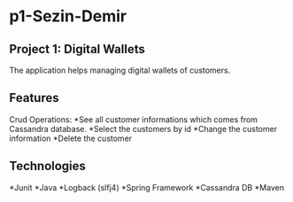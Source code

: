 # p1-Sezin-Demir
## Project 1: Digital Wallets

The application helps managing digital wallets of customers.

## Features
Crud Operations:
*See all customer informations which comes from Cassandra database.
*Select the customers by id 
*Change the customer information
*Delete the customer

## Technologies

*Junit
*Java
*Logback (slfj4)
*Spring Framework
*Cassandra DB
*Maven
